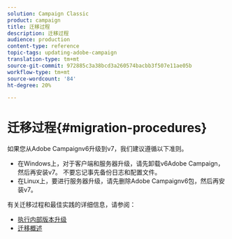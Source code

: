 ```yaml
---
solution: Campaign Classic
product: campaign
title: 迁移过程
description: 迁移过程
audience: production
content-type: reference
topic-tags: updating-adobe-campaign
translation-type: tm+mt
source-git-commit: 972885c3a38bcd3a260574bacbb3f507e11ae05b
workflow-type: tm+mt
source-wordcount: '84'
ht-degree: 20%

---
```



# 迁移过程{#migration-procedures}

如果您从Adobe Campaignv6升级到v7，我们建议遵循以下准则。

* 在Windows上，对于客户端和服务器升级，请先卸载v6Adobe Campaign，然后再安装v7。 不要忘记事先备份日志和配置文件。
* 在Linux上，要进行服务器升级，请先删除Adobe Campaignv6包，然后再安装v7。

有关迁移过程和最佳实践的详细信息，请参阅：

* [执行内部版本升级](https://helpx.adobe.com/cn/campaign/kb/acc-build-upgrade.html)
* [迁移概述](../../migration/using/about-migration.md)

